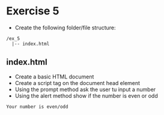 # Exercise 5

- Create the following folder/file structure:

```
/ex_5
  |-- index.html
```

## index.html

- Create a basic HTML document
- Create a script tag on the document head element
- Using the prompt method ask the user tu input a number
- Using the alert method show if the number is even or odd

```
Your number is even/odd
```
